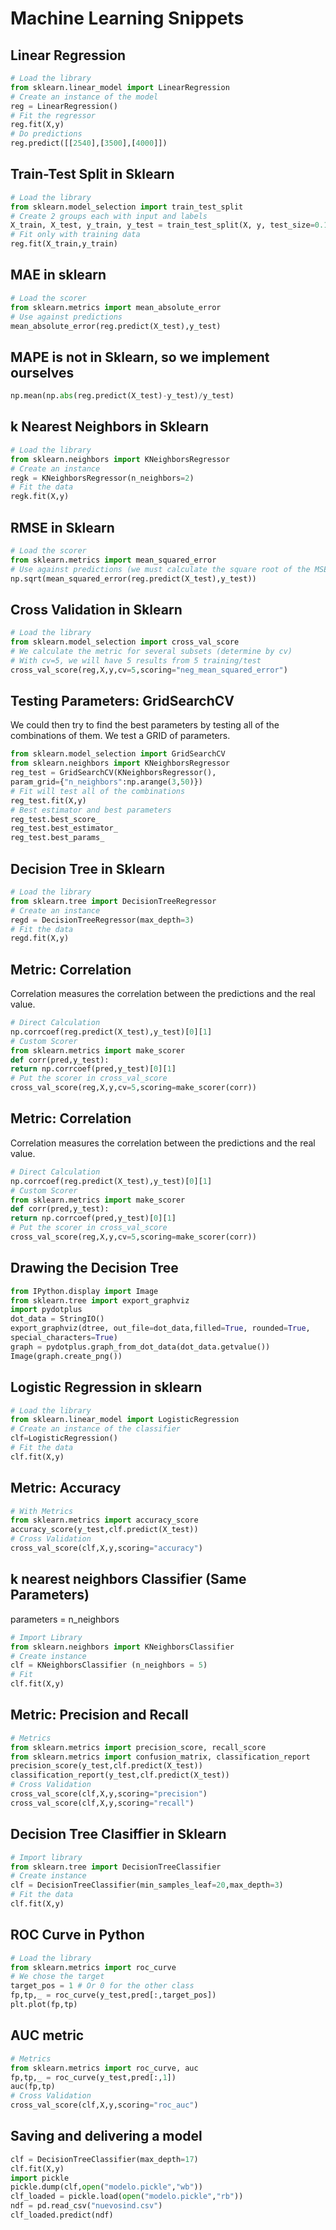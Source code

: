 # Machine Learning Snippets
## Linear Regression
```python
# Load the library
from sklearn.linear_model import LinearRegression
# Create an instance of the model
reg = LinearRegression()
# Fit the regressor
reg.fit(X,y)
# Do predictions
reg.predict([[2540],[3500],[4000]])
```
## Train-Test Split in Sklearn
```python
# Load the library
from sklearn.model_selection import train_test_split
# Create 2 groups each with input and labels
X_train, X_test, y_train, y_test = train_test_split(X, y, test_size=0.10)
# Fit only with training data
reg.fit(X_train,y_train)
```
## MAE in sklearn
```python
# Load the scorer
from sklearn.metrics import mean_absolute_error
# Use against predictions
mean_absolute_error(reg.predict(X_test),y_test)
```
## MAPE is not in Sklearn, so we implement ourselves
```python
np.mean(np.abs(reg.predict(X_test)-y_test)/y_test)
```
## k Nearest Neighbors in Sklearn
```python
# Load the library
from sklearn.neighbors import KNeighborsRegressor
# Create an instance
regk = KNeighborsRegressor(n_neighbors=2)
# Fit the data
regk.fit(X,y)
```
## RMSE in Sklearn
```python
# Load the scorer
from sklearn.metrics import mean_squared_error
# Use against predictions (we must calculate the square root of the MSE)
np.sqrt(mean_squared_error(reg.predict(X_test),y_test))
```
## Cross Validation in Sklearn
```python
# Load the library
from sklearn.model_selection import cross_val_score
# We calculate the metric for several subsets (determine by cv)
# With cv=5, we will have 5 results from 5 training/test
cross_val_score(reg,X,y,cv=5,scoring="neg_mean_squared_error")
```
## Testing Parameters: GridSearchCV
We could then try to find the best parameters by testing all of the combinations of
them. We test a GRID of parameters.
```python
from sklearn.model_selection import GridSearchCV
from sklearn.neighbors import KNeighborsRegressor
reg_test = GridSearchCV(KNeighborsRegressor(),
param_grid={"n_neighbors":np.arange(3,50)})
# Fit will test all of the combinations
reg_test.fit(X,y)
# Best estimator and best parameters
reg_test.best_score_
reg_test.best_estimator_
reg_test.best_params_
```
## Decision Tree in Sklearn
```python
# Load the library
from sklearn.tree import DecisionTreeRegressor
# Create an instance
regd = DecisionTreeRegressor(max_depth=3)
# Fit the data
regd.fit(X,y)
```
## Metric: Correlation
Correlation measures the correlation between the predictions and the real value.
```python
# Direct Calculation
np.corrcoef(reg.predict(X_test),y_test)[0][1]
# Custom Scorer
from sklearn.metrics import make_scorer
def corr(pred,y_test):
return np.corrcoef(pred,y_test)[0][1]
# Put the scorer in cross_val_score
cross_val_score(reg,X,y,cv=5,scoring=make_scorer(corr))
```
## Metric: Correlation
Correlation measures the correlation between the predictions and the real value.
```python
# Direct Calculation
np.corrcoef(reg.predict(X_test),y_test)[0][1]
# Custom Scorer
from sklearn.metrics import make_scorer
def corr(pred,y_test):
return np.corrcoef(pred,y_test)[0][1]
# Put the scorer in cross_val_score
cross_val_score(reg,X,y,cv=5,scoring=make_scorer(corr))
```
## Drawing the Decision Tree
```python
from IPython.display import Image
from sklearn.tree import export_graphviz
import pydotplus
dot_data = StringIO()
export_graphviz(dtree, out_file=dot_data,filled=True, rounded=True,
special_characters=True)
graph = pydotplus.graph_from_dot_data(dot_data.getvalue())
Image(graph.create_png())
```
## Logistic Regression in sklearn
```python
# Load the library
from sklearn.linear_model import LogisticRegression
# Create an instance of the classifier
clf=LogisticRegression()
# Fit the data
clf.fit(X,y)
```
## Metric: Accuracy
```python
# With Metrics
from sklearn.metrics import accuracy_score
accuracy_score(y_test,clf.predict(X_test))
# Cross Validation
cross_val_score(clf,X,y,scoring="accuracy")
```
## k nearest neighbors Classifier (Same Parameters)
parameters = n_neighbors
```python
# Import Library
from sklearn.neighbors import KNeighborsClassifier
# Create instance
clf = KNeighborsClassifier (n_neighbors = 5)
# Fit
clf.fit(X,y)
```
## Metric: Precision and Recall
```python
# Metrics
from sklearn.metrics import precision_score, recall_score
from sklearn.metrics import confusion_matrix, classification_report
precision_score(y_test,clf.predict(X_test))
classification_report(y_test,clf.predict(X_test))
# Cross Validation
cross_val_score(clf,X,y,scoring="precision")
cross_val_score(clf,X,y,scoring="recall")
```
## Decision Tree Clasiffier in Sklearn
```python
# Import library
from sklearn.tree import DecisionTreeClassifier
# Create instance
clf = DecisionTreeClassifier(min_samples_leaf=20,max_depth=3)
# Fit the data
clf.fit(X,y)
```
## ROC Curve in Python
```python
# Load the library
from sklearn.metrics import roc_curve
# We chose the target
target_pos = 1 # Or 0 for the other class
fp,tp,_ = roc_curve(y_test,pred[:,target_pos])
plt.plot(fp,tp)
```
## AUC metric
```python
# Metrics
from sklearn.metrics import roc_curve, auc
fp,tp,_ = roc_curve(y_test,pred[:,1])
auc(fp,tp)
# Cross Validation
cross_val_score(clf,X,y,scoring="roc_auc")
```
## Saving and delivering a model
```python
clf = DecisionTreeClassifier(max_depth=17)
clf.fit(X,y)
import pickle
pickle.dump(clf,open("modelo.pickle","wb"))
clf_loaded = pickle.load(open("modelo.pickle","rb"))
ndf = pd.read_csv("nuevosind.csv")
clf_loaded.predict(ndf)
```
